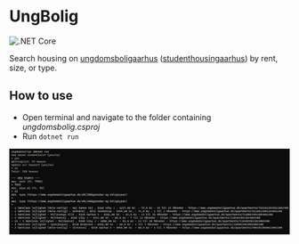 # UngBolig
![.NET Core](https://github.com/casrou/ungbolig/workflows/.NET%20Core/badge.svg)

Search housing on [ungdomsboligaarhus](https://ungdomsboligaarhus.dk) ([studenthousingaarhus](https://studenthousingaarhus.com/user)) by rent, size, or type.

## How to use
- Open terminal and navigate to the folder containing _ungdomsbolig.csproj_
- Run `dotnet run`

![demo](media/demo.png)

